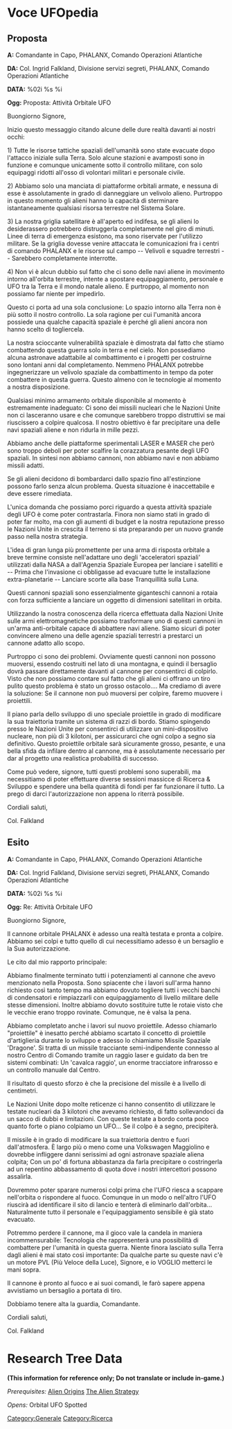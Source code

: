 # Voce UFOpedia

## Proposta

**A:** Comandante in Capo, PHALANX, Comando Operazioni Atlantiche

**DA:** Col. Ingrid Falkland, Divisione servizi segreti, PHALANX,
Comando Operazioni Atlantiche

**DATA:** %02i %s %i

**Ogg:** Proposta: Attività Orbitale UFO

Buongiorno Signore,

Inizio questo messaggio citando alcune delle dure realtà davanti ai
nostri occhi:

1\) Tutte le risorse tattiche spaziali dell'umanità sono state evacuate
dopo l'attacco iniziale sulla Terra. Solo alcune stazioni e avamposti
sono in funzione e comunque unicamente sotto il controllo militare, con
solo equipaggi ridotti all'osso di volontari militari e personale
civile.

2\) Abbiamo solo una manciata di piattaforme orbitali armate, e nessuna
di esse è assolutamente in grado di danneggiare un velivolo alieno.
Purtroppo in questo momento gli alieni hanno la capacità di sterminare
istantaneamente qualsiasi risorsa terrestre nel Sistema Solare.

3\) La nostra griglia satellitare è all'aperto ed indifesa, se gli
alieni lo desiderassero potrebbero distruggerla completamente nel giro
di minuti. Linee di terra di emergenza esistono, ma sono riservate per
l'utilizzo militare. Se la griglia dovesse venire attaccata le
comunicazioni fra i centri di comando PHALANX e le risorse sul campo --
Velivoli e squadre terrestri -- Sarebbero completamente interrotte.

4\) Non vi è alcun dubbio sul fatto che ci sono delle navi aliene in
movimento intorno all'orbita terrestre, intente a spostare
equipaggiamento, personale e UFO tra la Terra e il mondo natale alieno.
E purtroppo, al momento non possiamo far niente per impedirlo.

Questo ci porta ad una sola conclusione: Lo spazio intorno alla Terra
non è più sotto il nostro controllo. La sola ragione per cui l'umanità
ancora possiede una qualche capacità spaziale è perché gli alieni ancora
non hanno scelto di togliercela.

La nostra scioccante vulnerabilità spaziale è dimostrata dal fatto che
stiamo combattendo questa guerra solo in terra e nel cielo. Non
possediamo alcuna astronave adattabile al combattimento e i progetti per
costruirne sono lontani anni dal completamento. Nemmeno PHALANX potrebbe
ingegnerizzare un velivolo spaziale da combattimento in tempo da poter
combattere in questa guerra. Questo almeno con le tecnologie al momento
a nostra disposizione.

Qualsiasi minimo armamento orbitale disponibile al momento è
estremamente inadeguato: Ci sono dei missili nucleari che le Nazioni
Unite non ci lasceranno usare e che comunque sarebbero troppo
distruttivi se mai riuscissero a colpire qualcosa. Il nostro obiettivo è
far precipitare una delle navi spaziali aliene e non ridurla in mille
pezzi.

Abbiamo anche delle piattaforme sperimentali LASER e MASER che però sono
troppo deboli per poter scalfire la corazzatura pesante degli UFO
spaziali. In sintesi non abbiamo cannoni, non abbiamo navi e non abbiamo
missili adatti.

Se gli alieni decidono di bombardarci dallo spazio fino all'estinzione
possono farlo senza alcun problema. Questa situazione è inaccettabile e
deve essere rimediata.

L'unica domanda che possiamo porci riguardo a questa attività spaziale
degli UFO è come poter contrastarla. Finora non siamo stati in grado di
poter far molto, ma con gli aumenti di budget e la nostra reputazione
presso le Nazioni Unite in crescita il terreno si sta preparando per un
nuovo grande passo nella nostra strategia.

L'idea di gran lunga più promettente per una arma di risposta orbitale a
breve termine consiste nell'adattare uno degli 'acceleratori spaziali'
utilizzati dalla NASA a dall'Agenzia Spaziale Europea per lanciare i
satelliti e -- Prima che l'invasione ci obbligasse ad evacuare tutte le
installazione extra-planetarie -- Lanciare scorte alla base Tranquillità
sulla Luna.

Questi cannoni spaziali sono essenzialmente giganteschi cannoni a rotaia
con forza sufficiente a lanciare un oggetto di dimensioni satellitari in
orbita.

Utilizzando la nostra conoscenza della ricerca effettuata dalla Nazioni
Unite sulle armi elettromagnetiche possiamo trasformare uno di questi
cannoni in un'arma anti-orbitale capace di abbattere navi aliene. Siamo
sicuri di poter convincere almeno una delle agenzie spaziali terrestri a
prestarci un cannone adatto allo scopo.

Purtroppo ci sono dei problemi. Ovviamente questi cannoni non possono
muoversi, essendo costruiti nel lato di una montagna, e quindi il
bersaglio dovrà passare direttamente davanti al cannone per consentirci
di colpirlo. Visto che non possiamo contare sul fatto che gli alieni ci
offrano un tiro pulito questo problema è stato un grosso ostacolo.... Ma
crediamo di avere la soluzione: Se il cannone non può muoversi per
colpire, faremo muovere i proiettili.

Il piano parla dello sviluppo di uno speciale proiettile in grado di
modificare la sua traiettoria tramite un sistema di razzi di bordo.
Stiamo spingendo presso le Nazioni Unite per consentirci di utilizzare
un mini-dispositivo nucleare, non più di 3 kilotoni, per assicurarci che
ogni colpo a segno sia definitivo. Questo proiettile orbitale sarà
sicuramente grosso, pesante, e una bella sfida da infilare dentro al
cannone, ma è assolutamente necessario per dar al progetto una
realistica probabilità di successo.

Come può vedere, signore, tutti questi problemi sono superabili, ma
necessitiamo di poter effettuare diverse sessioni massicce di Ricerca &
Sviluppo e spendere una bella quantità di fondi per far funzionare il
tutto. La prego di darci l'autorizzazione non appena lo riterrà
possibile.

Cordiali saluti,

Col. Falkland

## Esito

**A:** Comandante in Capo, PHALANX, Comando Operazioni Atlantiche

**DA:** Col. Ingrid Falkland, Divisione servizi segreti, PHALANX,
Comando Operazioni Atlantiche

**DATA:** %02i %s %i

**Ogg:** Re: Attività Orbitale UFO

Buongiorno Signore,

Il cannone orbitale PHALANX è adesso una realtà testata e pronta a
colpire. Abbiamo sei colpi e tutto quello di cui necessitiamo adesso è
un bersaglio e la Sua autorizzazione.

Le cito dal mio rapporto principale:

Abbiamo finalmente terminato tutti i potenziamenti al cannone che avevo
menzionato nella Proposta. Sono spiacente che i lavori sull'arma hanno
richiesto così tanto tempo ma abbiamo dovuto togliere tutti i vecchi
banchi di condensatori e rimpiazzarli con equipaggiamento di livello
militare delle stesse dimensioni. Inoltre abbiamo dovuto sostituire
tutte le rotaie visto che le vecchie erano troppo rovinate. Comunque, ne
è valsa la pena.

Abbiamo completato anche i lavori sul nuovo proiettile. Adesso chiamarlo
"proiettile" è inesatto perché abbiamo scartato il concetto di
proiettile d'artiglieria durante lo sviluppo e adesso lo chiamiamo
Missile Spaziale 'Dragone'. Si tratta di un missile tracciante
semi-indipendente connesso al nostro Centro di Comando tramite un raggio
laser e guidato da ben tre sistemi combinati: Un 'cavalca raggio', un
enorme tracciatore infrarosso e un controllo manuale dal Centro.

Il risultato di questo sforzo è che la precisione del missile è a
livello di centimetri.

Le Nazioni Unite dopo molte reticenze ci hanno consentito di utilizzare
le testate nucleari da 3 kilotoni che avevamo richiesto, di fatto
sollevandoci da un sacco di dubbi e limitazioni. Con queste testate a
bordo conta poco quanto forte o piano colpiamo un UFO... Se il colpo è a
segno, precipiterà.

Il missile è in grado di modificare la sua traiettoria dentro e fuori
dall'atmosfera. È largo più o meno come una Volkswagen Maggiolino e
dovrebbe infliggere danni serissimi ad ogni astronave spaziale aliena
colpita; Con un po' di fortuna abbastanza da farla precipitare o
costringerla ad un repentino abbassamento di quota dove i nostri
intercettori possono assalirla.

Dovremmo poter sparare numerosi colpi prima che l'UFO riesca a scappare
nell'orbita o rispondere al fuoco. Comunque in un modo o nell'altro
l'UFO riuscirà ad identificare il sito di lancio e tenterà di eliminarlo
dall'orbita... Naturalmente tutto il personale e l'equipaggiamento
sensibile è già stato evacuato.

Potremmo perdere il cannone, ma il gioco vale la candela in maniera
incommensurabile: Tecnologia che rappresenterà una possibilità di
combattere per l'umanità in questa guerra. Niente finora lasciato sulla
Terra dagli alieni è mai stato così importante: Da qualche parte su
queste navi c'è un motore PVL (Più Veloce della Luce), Signore, e io
VOGLIO metterci le mani sopra.

Il cannone è pronto al fuoco e ai suoi comandi, le farò sapere appena
avvistiamo un bersaglio a portata di tiro.

Dobbiamo tenere alta la guardia, Comandante.

Cordiali saluti,

Col. Falkland

# Research Tree Data

**(This information for reference only; Do not translate or include
in-game.)**

*Prerequisites:* [Alien Origins](Research/Alien_Origins "wikilink") [The
Alien Strategy](Research/The_Alien_Strategy "wikilink")

*Opens:* Orbital UFO Spotted

[Category:Generale](Category:Generale "wikilink")
[Category:Ricerca](Category:Ricerca "wikilink")